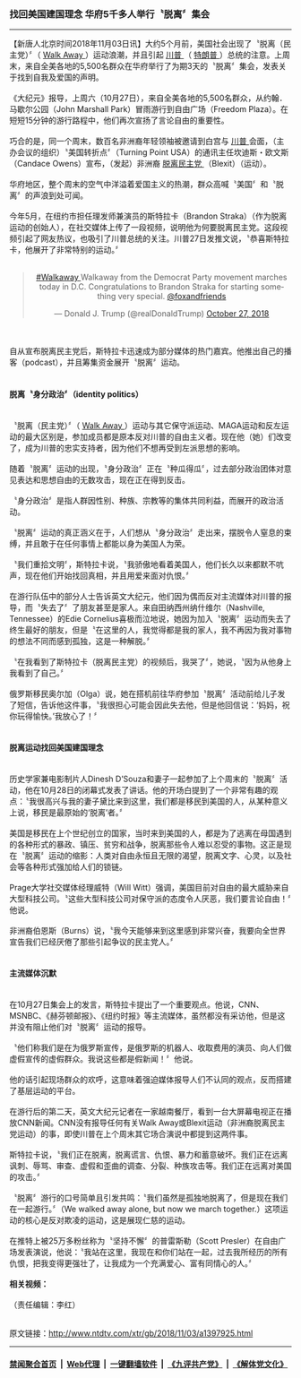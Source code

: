 ### 找回美国建国理念 华府5千多人举行〝脱离〞集会
------------------------

<div class="wysiwyg">
 【新唐人北京时间2018年11月03日讯】大约5个月前，美国社会出现了〝脱离（民主党）〞（
 <a href="http://www.ntdtv.com/xtr/gb/articlelistbytag_Walk Away.html" target="_blank">
  Walk Away
 </a>
 ）运动浪潮，并且引起
 <a href="http://www.ntdtv.com/xtr/gb/articlelistbytag_川普.html" target="_blank">
  川普
 </a>
 （
 <a href="http://www.ntdtv.com/xtr/gb/articlelistbytag_特朗普.html" target="_blank">
  特朗普
 </a>
 ）总统的注意。上周末，来自全美各地的5,500名群众在华府举行了为期3天的〝脱离〞集会，发表关于找到自我及爱国的声明。
 <br/>
 <br/>
 《大纪元》报导，上周六（10月27日），来自全美各地的5,500名群众，从约翰．马歇尔公园（John Marshall Park）冒雨游行到自由广场（Freedom Plaza）。在短短15分钟的游行路程中，他们再次宣扬了言论自由的重要性。
 <br/>
 <br/>
 巧合的是，同一个周末，数百名非洲裔年轻领袖被邀请到白宫与
 <a href="http://www.ntdtv.com/xtr/gb/articlelistbytag_川普.html" target="_blank">
  川普
 </a>
 会面，（主办会议的组织）〝美国转折点〞（Turning Point USA）的通讯主任坎迪斯・欧文斯（Candace Owens）宣布，（发起）非洲裔
 <a href="http://www.ntdtv.com/xtr/gb/articlelistbytag_脱离民主党.html" target="_blank">
  脱离民主党
 </a>
 （Blexit）（运动）。
 <br/>
 <br/>
 华府地区，整个周末的空气中洋溢着爱国主义的热潮，群众高喊〝美国〞和〝脱离〞的声浪到处可闻。
 <br/>
 <br/>
 今年5月，在纽约市担任理发师兼演员的斯特拉卡（Brandon Straka）（作为脱离运动的创始人），在社交媒体上传了一段视频，说明他为何要脱离民主党。这段视频引起了网友热议，也吸引了川普总统的关注。川普27日发推文说，〝恭喜斯特拉卡，他展开了非常特别的运动。〞
 <br/>
 <br/>
 <center>
  <blockquote class="twitter-tweet" data-lang="en">
   <p dir="ltr" lang="en">
    <a href="https://twitter.com/hashtag/Walkaway?src=hash&amp;ref_src=twsrc%5Etfw">
     #Walkaway
    </a>
    Walkaway from the Democrat Party movement marches today in D.C. Congratulations to Brandon Straka for starting something very special.
    <a href="https://twitter.com/foxandfriends?ref_src=twsrc%5Etfw">
     @foxandfriends
    </a>
   </p>
   — Donald J. Trump (@realDonaldTrump)
   <a href="https://twitter.com/realDonaldTrump/status/1056184390684995584?ref_src=twsrc%5Etfw">
    October 27, 2018
   </a>
  </blockquote>
  <br/>
  <div style="clear:both;display:block;">
  </div>
 </center>
 <br/>
 自从宣布脱离民主党后，斯特拉卡迅速成为部分媒体的热门嘉宾。他推出自己的播客（podcast），并且筹集资金展开〝脱离〞运动。
 <br/>
 <br/>
 <h4>
  脱离〝身分政治〞（identity politics）
 </h4>
 <br/>
 〝脱离（民主党）〞（
 <a href="http://www.ntdtv.com/xtr/gb/articlelistbytag_Walk Away.html" target="_blank">
  Walk Away
 </a>
 ）运动与其它保守派运动、MAGA运动和反左运动的最大区别是，参加成员都是原本反对川普的自由主义者。现在他（她）们改变了，成为川普的忠实支持者，因为他们不想再受到左派思想的影响。
 <br/>
 <br/>
 随着〝脱离〞运动的出现，〝身分政治〞正在〝种瓜得瓜〞，过去部分政治团体对意见表达和思想自由的无数攻击，现在正在得到反击。
 <br/>
 <br/>
 〝身分政治〞是指人群因性别、种族、宗教等的集体共同利益，而展开的政治活动。
 <br/>
 <br/>
 〝脱离〞运动的真正涵义在于，人们想从〝身分政治〞走出来，摆脱令人窒息的束缚，并且敢于在任何事情上都能以身为美国人为荣。
 <br/>
 <br/>
 〝我们重拾文明〞，斯特拉卡说，〝我骄傲地看着美国人，他们长久以来都默不吭声，现在他们开始找回真相，并且用爱来面对仇恨。〞
 <br/>
 <br/>
 在游行队伍中的部分人士告诉英文大纪元，他们因为偶而反对主流媒体对川普的报导，而〝失去了〞了朋友甚至是家人。来自田纳西州纳什维尔（Nashville, Tennessee）的Edie Cornelius喜极而泣地说，她因为加入〝脱离〞运动而失去了终生最好的朋友，但是〝在这里的人，我觉得都是我的家人，我不再因为我对事物的想法不同而感到孤独，这是一种解脱。〞
 <br/>
 <br/>
 〝在我看到了斯特拉卡（脱离民主党）的视频后，我哭了〞，她说，〝因为从他身上我看到了自己。〞
 <br/>
 <br/>
 俄罗斯移民奥尔加（Olga）说，她在搭机前往华府参加〝脱离〞活动前给儿子发了短信，告诉他这件事，〝我很担心可能会因此失去他，但是他回信说：‘妈妈，祝你玩得愉快。’我放心了！〞
 <br/>
 <br/>
 <h4>
  脱离运动找回美国建国理念
 </h4>
 <br/>
 历史学家兼电影制片人Dinesh D’Souza和妻子一起参加了上个周末的〝脱离〞活动，他在10月28日的闭幕式发表了讲话。他的开场白提到了一个非常有趣的观点：〝我很高兴与我的妻子黛比来到这里，我们都是移民到美国的人，从某种意义上说，移民是最原始的‘脱离’者。〞
 <br/>
 <br/>
 美国是移民在上个世纪创立的国家，当时来到美国的人，都是为了逃离在母国遇到的各种形式的暴政、镇压、贫穷和战争，脱离那些令人难以忍受的事物。这正是现在〝脱离〞运动的缩影：人类对自由永恒且无限的渴望，脱离文字、心灵，以及社会等各种形式强加给人们的锁链。
 <br/>
 <br/>
 Prage大学社交媒体经理威特（Will Witt）强调，美国目前对自由的最大威胁来自大型科技公司。〝这些大型科技公司对保守派的态度令人厌恶，我们要言论自由！〞他说。
 <br/>
 <br/>
 非洲裔伯恩斯（Burns）说，〝我今天能够来到这里感到非常兴奋，我要向全世界宣告我们已经厌倦了那些引起争议的民主党人。〞
 <br/>
 <br/>
 <h4>
  主流媒体沉默
 </h4>
 <br/>
 在10月27日集会上的发言，斯特拉卡提出了一个重要观点。他说，CNN、MSNBC、《赫芬顿邮报》、《纽约时报》等主流媒体，虽然都没有采访他，但是这并没有阻止他们对〝脱离〞运动的报导。
 <br/>
 <br/>
 〝他们称我们是在为俄罗斯宣传，是俄罗斯的机器人、收取费用的演员、向人们做虚假宣传的虚假群众。我说这些都是假新闻！〞他说。
 <br/>
 <br/>
 他的话引起现场群众的欢呼，这意味着强迫媒体报导人们不认同的观点，反而搭建了基层运动的平台。
 <br/>
 <br/>
 在游行后的第二天，英文大纪元记者在一家越南餐厅，看到一台​​大屏幕电视正在播放CNN新闻。CNN没有报导任何有关Walk Away或Blexit运动（非洲裔脱离民主党运动）的事，即使川普在上个周末其它场合演说中都提到这两件事。
 <br/>
 <br/>
 斯特拉卡说，〝我们正在脱离，脱离谎言、仇恨、暴力和蓄意破坏。我们正在远离讽刺、辱骂、审查、虚假和歪曲的调查、分裂、种族攻击等。我们正在远离对美国的攻击。〞
 <br/>
 <br/>
 〝脱离〞游行的口号简单且引发共鸣：〝我们虽然是孤独地脱离了，但是现在我们在一起游行。〞（We walked away alone, but now we march together.）这项运动的核心是反对欺凌的运动，这是展现仁慈的运动。
 <br/>
 <br/>
 在推特上被25万多粉丝称为〝坚持不懈〞的普雷斯勒（Scott Presler）在自由广场发表演说，他说：〝我站在这里，我现在和你们站在一起，过去我所经历的所有仇恨，把我变得更强壮了，让我成为一个充满爱心、富有同情心的人。〞
 <br/>
 <br/>
 <b>
  相关视频：
 </b>
 <br/>
 <center>
 </center>
 <br/>
 （责任编辑：李红）
</div>

<br/>原文链接：http://www.ntdtv.com/xtr/gb/2018/11/03/a1397925.html


------------------------
#### [禁闻聚合首页](https://github.com/gfw-breaker/banned-news/blob/master/README.md) &nbsp;|&nbsp; [Web代理](https://github.com/gfw-breaker/open-proxy/blob/master/README.md) &nbsp;|&nbsp; [一键翻墙软件](https://github.com/gfw-breaker/nogfw/blob/master/README.md) &nbsp;|&nbsp; [《九评共产党》](https://github.com/gfw-breaker/9ping.md/blob/master/README.md#九评之一评共产党是什么) &nbsp;|&nbsp; [《解体党文化》](https://github.com/gfw-breaker/jtdwh.md/blob/master/README.md#绪论)